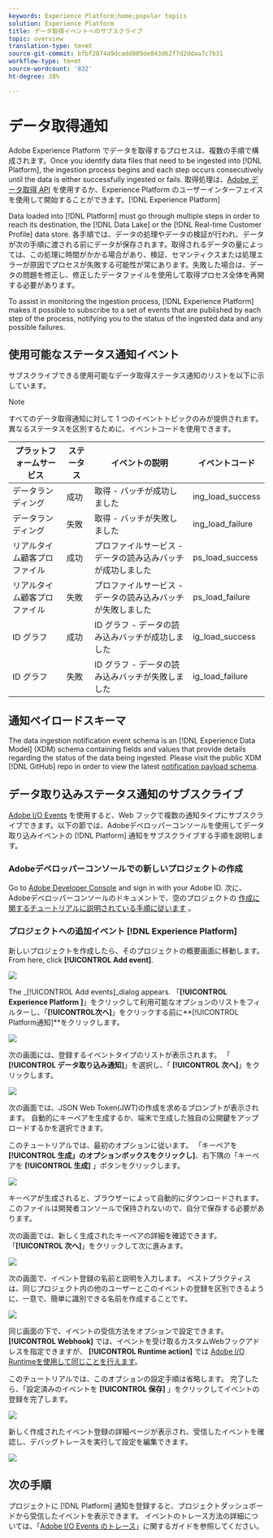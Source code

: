 ```yaml
---
keywords: Experience Platform;home;popular topics
solution: Experience Platform
title: データ取得イベントへのサブスクライブ
topic: overview
translation-type: tm+mt
source-git-commit: bfbf2074a9dcadd809de043d62f7d2ddaa7c7b31
workflow-type: tm+mt
source-wordcount: '832'
ht-degree: 38%

---
```



# データ取得通知

Adobe Experience Platform でデータを取得するプロセスは、複数の手順で構成されます。Once you identify data files that need to be ingested into [!DNL Platform], the ingestion process begins and each step occurs consecutively until the data is either successfully ingested or fails. 取得処理は、[Adobe データ取得 API](https://www.adobe.io/apis/experienceplatform/home/api-reference.html#!acpdr/swagger-specs/ingest-api.yaml) を使用するか、Experience Platform のユーザーインターフェイスを使用して開始することができます。[!DNL Experience Platform]

Data loaded into [!DNL Platform] must go through multiple steps in order to reach its destination, the [!DNL Data Lake] or the [!DNL Real-time Customer Profile] data store. 各手順では、データの処理やデータの検証が行われ、データが次の手順に渡される前にデータが保存されます。取得されるデータの量によっては、この処理に時間がかかる場合があり、検証、セマンティクスまたは処理エラーが原因でプロセスが失敗する可能性が常にあります。失敗した場合は、データの問題を修正し、修正したデータファイルを使用して取得プロセス全体を再開する必要があります。

To assist in monitoring the ingestion process, [!DNL Experience Platform] makes it possible to subscribe to a set of events that are published by each step of the process, notifying you to the status of the ingested data and any possible failures.

## 使用可能なステータス通知イベント

サブスクライブできる使用可能なデータ取得ステータス通知のリストを以下に示しています。

>[!NOTE]
>
> すべてのデータ取得通知に対して 1 つのイベントトピックのみが提供されます。異なるステータスを区別するために、イベントコードを使用できます。

| プラットフォームサービス | ステータス | イベントの説明 | イベントコード |
| ---------------- | ------ | ----------------- | ---------- |
| データランディング | 成功 | 取得 - バッチが成功しました | ing_load_success |
| データランディング | 失敗 | 取得 - バッチが失敗しました | ing_load_failure |
| リアルタイム顧客プロファイル | 成功 | プロファイルサービス - データの読み込みバッチが成功しました | ps_load_success |
| リアルタイム顧客プロファイル | 失敗 | プロファイルサービス - データの読み込みバッチが失敗しました | ps_load_failure |
| ID グラフ | 成功 | ID グラフ - データの読み込みバッチが成功しました | ig_load_success |
| ID グラフ | 失敗 | ID グラフ - データの読み込みバッチが失敗しました | ig_load_failure |

## 通知ペイロードスキーマ

The data ingestion notification event schema is an [!DNL Experience Data Model] (XDM) schema containing fields and values that provide details regarding the status of the data being ingested. Please visit the public XDM [!DNL GitHub] repo in order to view the latest [notification payload schema](https://github.com/adobe/xdm/blob/master/schemas/common/notifications/ingestion.schema.json).

## データ取り込みステータス通知のサブスクライブ

[Adobe I/O Events](https://www.adobe.io/apis/experienceplatform/events.html) を使用すると、Web フックで複数の通知タイプにサブスクライブできます。以下の節では、Adobeデベロッパーコンソールを使用してデータ取り込みイベントの [!DNL Platform] 通知をサブスクライブする手順を説明します。

### Adobeデベロッパーコンソールでの新しいプロジェクトの作成

Go to [Adobe Developer Console](https://www.adobe.com/go/devs_console_ui) and sign in with your Adobe ID. 次に、Adobeデベロッパーコンソールのドキュメントで、空のプロジェクトの [作成に関するチュートリアルに説明されている手順に従います](https://www.adobe.io/apis/experienceplatform/console/docs.html#!AdobeDocs/adobeio-console/master/projects-empty.md) 。

### プロジェクトへの追加イベント [!DNL Experience Platform]

新しいプロジェクトを作成したら、そのプロジェクトの概要画面に移動します。 From here, click **[!UICONTROL Add event]**.

![](../images/quality/subscribe-events/add-event-button.png)

The _[!UICONTROL Add events]_dialog appears. 「**[!UICONTROL  Experience Platform ]**」をクリックして利用可能なオプションのリストをフィルターし、「**[!UICONTROL &#x200B;次へ&#x200B;]**」をクリックする前に**[!UICONTROL  Platform通知&#x200B;]**をクリックします。

![](../images/quality/subscribe-events/select-platform-events.png)

次の画面には、登録するイベントタイプのリストが表示されます。 「 **[!UICONTROL データ取り込み通知]**」を選択し、「 **[!UICONTROL 次へ]**」をクリックします。

![](../images/quality/subscribe-events/choose-event-subscriptions.png)

次の画面では、JSON Web Token(JWT)の作成を求めるプロンプトが表示されます。 自動的にキーペアを生成するか、端末で生成した独自の公開鍵をアップロードするかを選択できます。

このチュートリアルでは、最初のオプションに従います。 「キーペアを **[!UICONTROL 生成」のオプションボックスをクリックし]**、右下隅の「キーペアを **[!UICONTROL 生成]** 」ボタンをクリックします。

![](../images/quality/subscribe-events/generate-keypair.png)

キーペアが生成されると、ブラウザーによって自動的にダウンロードされます。 このファイルは開発者コンソールで保持されないので、自分で保存する必要があります。

次の画面では、新しく生成されたキーペアの詳細を確認できます。 「**[!UICONTROL 次へ]**」をクリックして次に進みます。

![](../images/quality/subscribe-events/keypair-generated.png)

次の画面で、イベント登録の名前と説明を入力します。 ベストプラクティスは、同じプロジェクト内の他のユーザーとこのイベントの登録を区別できるように、一意で、簡単に識別できる名前を作成することです。

![](../images/quality/subscribe-events/registration-details.png)

同じ画面の下で、イベントの受信方法をオプションで設定できます。 **[!UICONTROL Webhook]** では、イベントを受け取るカスタムWebフックアドレスを指定できますが、 **[!UICONTROL Runtime action]** では [Adobe I/O Runtimeを使用して同じことを行えます](https://www.adobe.io/apis/experienceplatform/runtime/docs.html)。

このチュートリアルでは、このオプションの設定手順は省略します。 完了したら、「設定済みのイベントを **[!UICONTROL 保存]** 」をクリックしてイベントの登録を完了します。

![](../images/quality/subscribe-events/receive-events.png)

新しく作成されたイベント登録の詳細ページが表示され、受信したイベントを確認し、デバッグトレースを実行して設定を編集できます。

![](../images/quality/subscribe-events/registration-complete.png)

## 次の手順

プロジェクトに [!DNL Platform] 通知を登録すると、プロジェクトダッシュボードから受信したイベントを表示できます。 イベントのトレース方法の詳細については、「[Adobe I/O Events のトレース](https://www.adobe.io/apis/experienceplatform/events/docs.html#!adobedocs/adobeio-events/master/support/tracing.md)」に関するガイドを参照してください。
